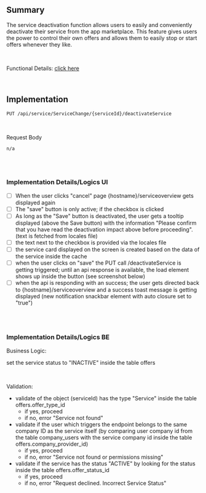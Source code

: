 ## Summary

The service deactivation function allows users to easily and conveniently deactivate their service from the app marketplace.
This feature gives users the power to control their own offers and allows them to easily stop or start offers whenever they like.

<br>

Functional Details: [click here](</docs/05.%20Service(s)/05.%20Service%20Change%20Process/02.%20Service%20Deactivation.md>)

<br>

## Implementation

```diff
PUT /api/service/ServiceChange/{serviceId}/deactivateService
```

<br>

Request Body

    n/a

<br>
<br>

### Implementation Details/Logics UI

- [ ] When the user clicks "cancel" page {hostname}/serviceoverview gets displayed again
- [ ] The "save" button is only active; if the checkbox is clicked
- [ ] As long as the "Save" button is deactivated, the user gets a tooltip displayed (above the Save button) with the information "Please confirm that you have read the deactivation impact above before proceeding". (text is fetched from locales file)
- [ ] the text next to the checkbox is provided via the locales file
- [ ] the service card displayed on the screen is created based on the data of the service inside the cache
- [ ] when the user clicks on "save" the PUT call /deactivateService is getting triggered; until an api response is available, the load element shows up inside the button (see screenshot below)
- [ ] when the api is responding with an success; the user gets directed back to {hostname}/serviceoverview and a success toast message is getting displayed (new notification snackbar element with auto closure set to "true")

<br>
<br>

### Implementation Details/Logics BE

Business Logic:

set the service status to "INACTIVE" inside the table offers

<br>

Validation:

- validate of the object (serviceId) has the type "Service" inside the table offers.offer_type_id
  - if yes, proceed
  - if no, error "Service not found"
- validate if the user which triggers the endpoint belongs to the same company ID as the service itself (by comparing user company id from the table company_users with the service company id inside the table offers.company_provider_id)
  - if yes, proceed
  - if no, error "Service not found or permissions missing"
- validate if the service has the status "ACTIVE" by looking for the status inside the table offers.offer_status_id
  - if yes, proceed
  - if no, error "Request declined. Incorrect Service Status"

<br>
<br>
